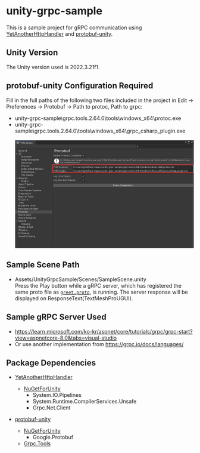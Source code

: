 # unity-grpc-sample
This is a sample project for gRPC communication using [YetAnotherHttpHandler](https://github.com/Cysharp/YetAnotherHttpHandler) and [protobuf-unity](https://github.com/5argon/protobuf-unity).

## Unity Version
The Unity version used is 2022.3.21f1.

## protobuf-unity Configuration Required
Fill in the full paths of the following two files included in the project in Edit -> Preferences -> Protobuf -> Path to protoc, Path to grpc:
- unity-grpc-sample\grpc.tools.2.64.0\tools\windows_x64\protoc.exe
- unity-grpc-sample\grpc.tools.2.64.0\tools\windows_x64\grpc_csharp_plugin.exe<br><br>
![Reference Screenshot](screenshots/Unity_GwxW5Glsdd.png)

## Sample Scene Path
- Assets/UnityGrpcSample/Scenes/SampleScene.unity<br>
    Press the Play button while a gRPC server, which has registered the same proto file as [`greet.proto`](https://github.com/gemfile0/unity-grpc-sample/blob/main/Assets/UnityGrpcSample/protos/greet.proto), is running. The server response will be displayed on ResponseText(TextMeshProUGUI).

## Sample gRPC Server Used
- https://learn.microsoft.com/ko-kr/aspnet/core/tutorials/grpc/grpc-start?view=aspnetcore-8.0&tabs=visual-studio
- Or use another implementation from https://grpc.io/docs/languages/

## Package Dependencies
- [YetAnotherHttpHandler](https://github.com/Cysharp/YetAnotherHttpHandler)
    - [NuGetForUnity](https://github.com/GlitchEnzo/NuGetForUnity)
        - System.IO.Pipelines
        - System.Runtime.CompilerServices.Unsafe
        - Grpc.Net.Client

- [protobuf-unity](https://github.com/5argon/protobuf-unity)
    - [NuGetForUnity](https://github.com/GlitchEnzo/NuGetForUnity)
        - Google.Protobuf 
    - [Grpc.Tools](https://www.nuget.org/packages/Grpc.Tools/)


    